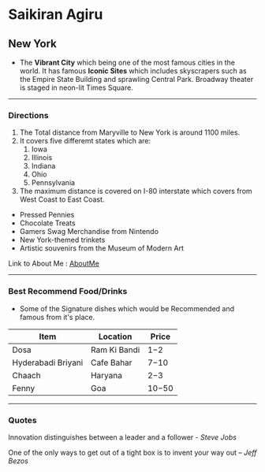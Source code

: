 # Saikiran Agiru

## New York

- The **Vibrant City** which being one of the most famous cities in the world. It has famous **Iconic Sites** which includes skyscrapers such as the Empire State Building and sprawling Central Park. Broadway theater is staged in neon-lit Times Square.

---


### Directions

1. The Total distance from Maryville to New York is around 1100 miles.
2. It covers five differemt states which are:
    1. Iowa
    2. Illinois
    3. Indiana
    4. Ohio
    5. Pennsylvania
3. The maximum distance is covered on I-80 interstate which covers from West Coast to East Coast.

- Pressed Pennies
- Chocolate Treats
- Gamers Swag Merchandise from Nintendo
- New York-themed trinkets
- Artistic souvenirs from the Museum of Modern Art

Link to About Me : [AboutMe](AboutMe.md)

---

### Best Recommend Food/Drinks

- Some of the Signature dishes which would be Recommended and famous from it's place.

| Item | Location  | Price  |
|---|---|---|
| Dosa  | Ram Ki Bandi  | $1-$2  |
| Hyderabadi Briyani  | Cafe Bahar  | $7-$10 |
| Chaach  | Haryana  | $2-$3  |
| Fenny  | Goa   | $10-$50 |

---

### Quotes

Innovation distinguishes between a leader and a follower - *Steve Jobs*

One of the only ways to get out of a tight box is to invent your way out – *Jeff Bezos*

